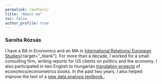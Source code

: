 ```yaml
---
permalink: /authors/
title: "About me"
toc: false
author_profile: true
---
```

### Sarolta Rózsás
I have a BA in Economics and an MA in [International Relations/ European Studies](https://www.uni-corvinus.hu/main-page/programs/ma-msc/?lang=en){:target="_blank"}. For more than a decade, I worked for a small consulting firm, writing reports for US clients on politics and the economy. I also participated in two English to Hungarian [translation projects](/text-dev-editor/translations) of economics/econometrics books. In the past two years, I also helped improve the text of a [new data analysis textbook.](/text-dev-editor/casestudies).    
